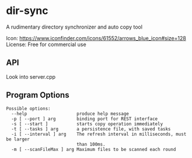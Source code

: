 # dir-sync
A rudimentary directory synchronizer and auto copy tool

Icon: https://www.iconfinder.com/icons/61552/arrows_blue_icon#size=128
        License: Free for commercial use
## API
Look into server.cpp

## Program Options
```
Possible options:
  --help                   produce help message
  -p [ --port ] arg        binding port for REST interface
  -s [ --start ]           starts copy operation immediately
  -t [ --tasks ] arg       a persistence file, with saved tasks
  -i [ --interval ] arg    The refresh interval in milliseconds, must be larger
                           than 100ms.                         
  -m [ --scanFileMax ] arg Maximum files to be scanned each round
  ```
